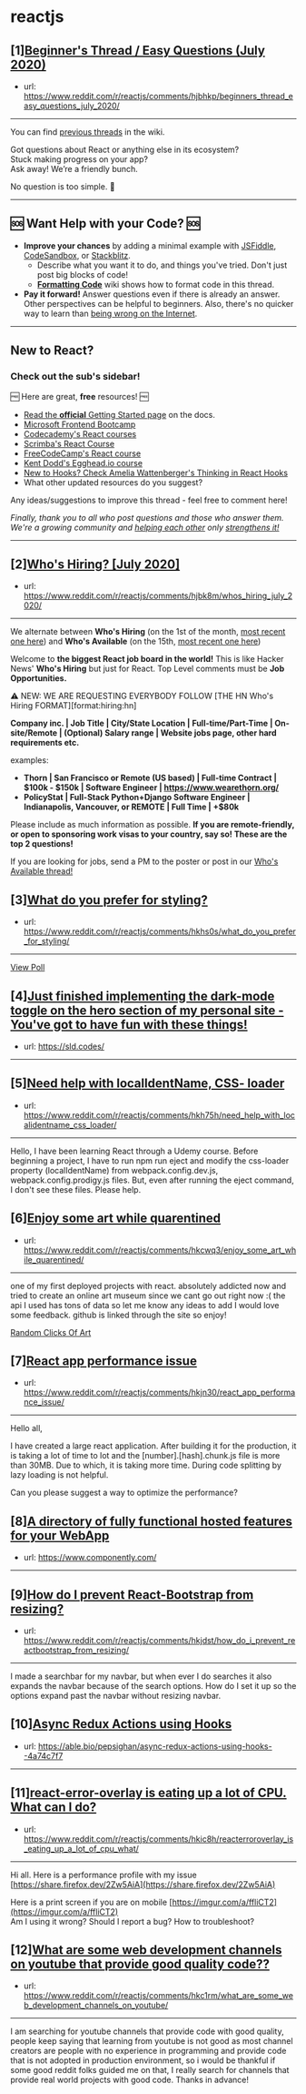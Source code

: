 # reactjs
## [1][Beginner's Thread / Easy Questions (July 2020)](https://www.reddit.com/r/reactjs/comments/hjbhkp/beginners_thread_easy_questions_july_2020/)
- url: https://www.reddit.com/r/reactjs/comments/hjbhkp/beginners_thread_easy_questions_july_2020/
---
You can find [previous threads][wiki previous threads] in the wiki.

Got questions about React or anything else in its ecosystem?  
Stuck making progress on your app?  
Ask away! We’re a friendly bunch.

No question is too simple. 🙂

---

## 🆘 Want Help with your Code? 🆘

- **Improve your chances** by adding a minimal example with [JSFiddle][jsfiddle], [CodeSandbox][code sandbox], or [Stackblitz][stackblitz].
  - Describe what you want it to do, and things you've tried. Don't just post big blocks of code!
  - **[Formatting Code][wiki formatting code]** wiki shows how to format code in this thread.
- **Pay it forward!** Answer questions even if there is already an answer. Other perspectives can be helpful to beginners. Also, there's no quicker way to learn than [being wrong on the Internet][being wrong on the internet].

---

## New to React?

### Check out the sub's **sidebar**!

🆓 Here are great, **free** resources! 🆓

- [Read the **official** Getting Started page][official getting started page] on the docs.
- [Microsoft Frontend Bootcamp][microsoft frontend bootcamp]
- [Codecademy's React courses][codecademy's react courses]
- [Scrimba's React Course][scrimba's react course]
- [FreeCodeCamp's React course][freecodecamp's react course]
- [Kent Dodd's Egghead.io course][kent dodd's egghead.io course]
- [New to Hooks? Check Amelia Wattenberger's Thinking in React Hooks][thinking in react hooks]
- What other updated resources do you suggest?

Any ideas/suggestions to improve this thread - feel free to comment here!

_Finally, thank you to all who post questions and those who answer them. We're a growing community and [helping each other][learn by teaching] only [strengthens it!][learn in public]_

---

[thinking in react hooks]: https://wattenberger.com/blog/react-hooks
[freecodecamp's react course]: https://www.freecodecamp.org/news/learn-react-course/
[microsoft frontend bootcamp]: https://www.reddit.com/r/reactjs/comments/auu02f/microsoft_has_open_sourced_their_frontend/
[official getting started page]: https://reactjs.org/docs/getting-started.html
[/u/acemarke]: https://www.reddit.com/u/acemarke
[suggested resources for learning react]: http://blog.isquaredsoftware.com/2017/12/blogged-answers-learn-react/
[kent dodd's egghead.io course]: http://kcd.im/beginner-react
[codecademy's react courses]: https://www.codecademy.com/catalog/language/javascript
[scrimba's react course]: https://scrimba.com/g/glearnreact
[wiki formatting code]: https://www.reddit.com/r/reactjs/wiki/index#wiki_formatting_code
[wiki previous threads]: https://www.reddit.com/r/reactjs/wiki/index#wiki_previous_threads
[code sandbox]: https://codesandbox.io/s/new
[jsfiddle]: https://jsfiddle.net/Luktwrdm/
[stackblitz]: https://stackblitz.com/
[being wrong on the internet]: https://xkcd.com/386/
[tweet organization]: https://twitter.com/dan_abramov/status/1027245759232651270?lang=en
[get started with redux]: https://www.reddit.com/r/reactjs/wiki/index#wiki_getting_started_with_redux
[learn by teaching]: https://en.wikipedia.org/wiki/Learning_by_teaching
[learn in public]: https://www.swyx.io/writing/learn-in-public/
## [2][Who's Hiring? [July 2020]](https://www.reddit.com/r/reactjs/comments/hjbk8m/whos_hiring_july_2020/)
- url: https://www.reddit.com/r/reactjs/comments/hjbk8m/whos_hiring_july_2020/
---
We alternate between **Who's Hiring** (on the 1st of the month, [most recent one here][hiring:most recent]) and **Who's Available** (on the 15th, [most recent one here][available:most recent])

Welcome to **the biggest React job board in the world!** This is like Hacker News' **Who's Hiring** but just for React. Top Level comments must be **Job Opportunities.**

⚠️ NEW: WE ARE REQUESTING EVERYBODY FOLLOW [THE HN Who's Hiring FORMAT][format:hiring:hn]

**Company inc. | Job Title | City/State Location | Full-time/Part-Time | On-site/Remote | (Optional) Salary range | Website jobs page, other hard requirements etc.**

examples:

- **Thorn | San Francisco or Remote (US based) | Full-time Contract | $100k - $150k | Software Engineer | https://www.wearethorn.org/**
- **PolicyStat | Full-Stack Python+Django Software Engineer | Indianapolis, Vancouver, or REMOTE | Full Time | +\$80k**

Please include as much information as possible. **If you are remote-friendly, or open to sponsoring work visas to your country, say so! These are the top 2 questions!**

If you are looking for jobs, send a PM to the poster or post in our [Who's Available thread!][available:most recent]

[hiring:most recent]: https://www.reddit.com/r/reactjs/comments/gudtmn/whos_hiring_june_2020/
[available:most recent]: https://www.reddit.com/r/reactjs/comments/ha504b/whos_available_june_2020/
## [3][What do you prefer for styling?](https://www.reddit.com/r/reactjs/comments/hkhs0s/what_do_you_prefer_for_styling/)
- url: https://www.reddit.com/r/reactjs/comments/hkhs0s/what_do_you_prefer_for_styling/
---


[View Poll](https://www.reddit.com/poll/hkhs0s)
## [4][Just finished implementing the dark-mode toggle on the hero section of my personal site - You've got to have fun with these things!](https://www.reddit.com/r/reactjs/comments/hjxblx/just_finished_implementing_the_darkmode_toggle_on/)
- url: https://sld.codes/
---

## [5][Need help with localIdentName, CSS- loader](https://www.reddit.com/r/reactjs/comments/hkh75h/need_help_with_localidentname_css_loader/)
- url: https://www.reddit.com/r/reactjs/comments/hkh75h/need_help_with_localidentname_css_loader/
---
Hello,  I have been learning React through a Udemy course.  Before beginning a project, I have to run npm run eject and modify the css-loader property (localIdentName) from webpack.config.dev.js, webpack.config.prodigy.js files. But, even after running the eject command, I don't see these files. Please help.
## [6][Enjoy some art while quarentined](https://www.reddit.com/r/reactjs/comments/hkcwq3/enjoy_some_art_while_quarentined/)
- url: https://www.reddit.com/r/reactjs/comments/hkcwq3/enjoy_some_art_while_quarentined/
---
one of my first deployed projects with react. absolutely addicted now and tried to create an online art museum since we cant go out right now :( the api I used has tons of data so let me know any ideas to add I would love some feedback. github is linked through the site so enjoy! 

[Random Clicks Of Art](https://randomclicksofart.netlify.app/)
## [7][React app performance issue](https://www.reddit.com/r/reactjs/comments/hkjn30/react_app_performance_issue/)
- url: https://www.reddit.com/r/reactjs/comments/hkjn30/react_app_performance_issue/
---
Hello all,

I have created a large react application. After building it for the production, it is taking a lot of time to lot and the \[number\].\[hash\].chunk.js file is more than 30MB. Due to which, it is taking more time. During code splitting by lazy loading is not helpful.

Can you please suggest a way to optimize the performance?
## [8][A directory of fully functional hosted features for your WebApp](https://www.reddit.com/r/reactjs/comments/hkjed2/a_directory_of_fully_functional_hosted_features/)
- url: https://www.componently.com/
---

## [9][How do I prevent React-Bootstrap from resizing?](https://www.reddit.com/r/reactjs/comments/hkjdst/how_do_i_prevent_reactbootstrap_from_resizing/)
- url: https://www.reddit.com/r/reactjs/comments/hkjdst/how_do_i_prevent_reactbootstrap_from_resizing/
---
I made a searchbar for my navbar, but when ever I do searches it also expands the navbar because of the search options. How do I set it up so the options expand past the navbar without resizing navbar.
## [10][Async Redux Actions using Hooks](https://www.reddit.com/r/reactjs/comments/hkim7c/async_redux_actions_using_hooks/)
- url: https://able.bio/pepsighan/async-redux-actions-using-hooks--4a74c7f7
---

## [11][react-error-overlay is eating up a lot of CPU. What can I do?](https://www.reddit.com/r/reactjs/comments/hkic8h/reacterroroverlay_is_eating_up_a_lot_of_cpu_what/)
- url: https://www.reddit.com/r/reactjs/comments/hkic8h/reacterroroverlay_is_eating_up_a_lot_of_cpu_what/
---
Hi all. Here is a performance profile with my issue [https://share.firefox.dev/2Zw5AiA](https://share.firefox.dev/2Zw5AiA) 

Here is a print screen if you are on mobile [https://imgur.com/a/ffliCT2](https://imgur.com/a/ffliCT2)  
Am I using it wrong? Should I report a bug? How to troubleshoot?
## [12][What are some web development channels on youtube that provide good quality code??](https://www.reddit.com/r/reactjs/comments/hkc1rm/what_are_some_web_development_channels_on_youtube/)
- url: https://www.reddit.com/r/reactjs/comments/hkc1rm/what_are_some_web_development_channels_on_youtube/
---
I am searching for youtube channels that provide code with good quality, people keep saying that learning from youtube is not good as most channel creators are people with no experience in programming and provide code that is not adopted in production environment, so i would be thankful if some good reddit folks guided me on that, I really search for channels that provide real world projects with good code. Thanks in advance!
